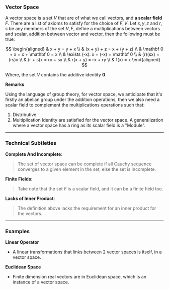 ### **Vector Space**

A vector space is a set $V$ that are of what we call vectors, and **a scalar field** $F$. There are a list of axioms to satisfy for the choice of $F, V$. Let $x,y,z$ and $r, s$ be any members of the set $V, F$, define a multiplications between vectors and scalar, addition between vector and vector, then the following must be true: 

$$
\begin{aligned}
    & x + y = y + x
    \\
    & (x + y) + z = x + (y + z)
    \\
    & \mathbf 0 + x = x + \mathbf 0 = x
    \\
    & \exists (-x): x + (-x) = \mathbf 0
    \\
    & (r)(sx) = (rs)x
    \\
    & (r + s)x = rx + sx
    \\
    & r(x + y) = rx + ry
    \\
    & 1(x) = x
\end{aligned}
$$

Where, the set $V$ contains the additive identity $\mathbf 0$. 

**Remarks**

Using the language of group theory, for vector space, we anticipate that it's firstly an abelian group under the addition operations, then we also need a scalar field to complement the multiplications operations such that: 
1. Distributive
2. Multiplication Identity
are satisfied for the vector space. A generalization where a vector space has a ring as its scalar field is a "Module". 


---
### **Technical Subtleties**

**Complete And Incomplete**: 

> The set of vector space can be complete if all Cauchy sequence converges to a given element in the set, else the set is incomplete. 

**Finite Fields**:

> Take note that the set $F$ is a scalar field, and it can be a finite field too. 

**Lacks of Inner Product**:
> The definition above lacks the requirement for an inner product for the vectors. 


---
### **Examples**

**Linear Operator**
* A linear transformations that links between 2 vector spaces is itself, in a vector space. 

**Euclidean Space**
* Finite dimension real vectors are in Euclidean space, which is an instance of a vector space. 